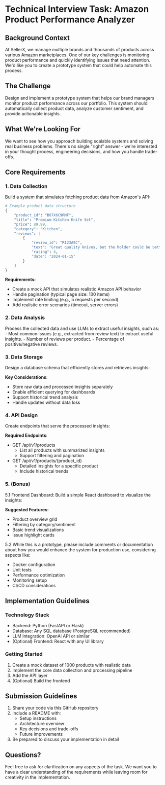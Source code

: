 # Technical Interview Task: Amazon Product Performance Analyzer

## Background Context
At SellerX, we manage multiple brands and thousands of products across various Amazon marketplaces. One of our key challenges is monitoring product performance and quickly identifying issues that need attention. We'd like you to create a prototype system that could help automate this process.

## The Challenge
Design and implement a prototype system that helps our brand managers monitor product performance across our portfolio. This system should automatically collect product data, analyze customer sentiment, and provide actionable insights.

## What We're Looking For
We want to see how you approach building scalable systems and solving real business problems. There's no single "right" answer - we're interested in your thought process, engineering decisions, and how you handle trade-offs.

## Core Requirements

### 1. Data Collection
Build a system that simulates fetching product data from Amazon's API:

```python
# Example product data structure
{
    "product_id": "B07X6C9RMF",
    "title": "Premium Kitchen Knife Set",
    "price": 89.99,
    "category": "Kitchen",
    "reviews": [
        {
            "review_id": "R123ABC",
            "text": "Great quality knives, but the holder could be better",
            "rating": 4,
            "date": "2024-01-15"
        }
    ]
}
```

**Requirements:**
- Create a mock API that simulates realistic Amazon API behavior
- Handle pagination (typical page size: 100 items)
- Implement rate limiting (e.g., 5 requests per second)
- Add realistic error scenarios (timeout, server errors)

### 2. Data Analysis
Process the collected data and use LLMs to extract useful insights, such as:
    - Most common issues (e.g., extracted from review text) to extract useful insights.
    - Number of reviews per product.
    - Percentage of positive/negative reviews.

### 3. Data Storage
Design a database schema that efficiently stores and retrieves insights:

**Key Considerations:**
- Store raw data and processed insights separately
- Enable efficient querying for dashboards
- Support historical trend analysis
- Handle updates without data loss

### 4. API Design
Create endpoints that serve the processed insights:

**Required Endpoints:**
- GET /api/v1/products
  - List all products with summarized insights
  - Support filtering and pagination
- GET /api/v1/products/{product_id}
  - Detailed insights for a specific product
  - Include historical trends

### 5. (Bonus) 

5.1 Frontend Dashboard: Build a simple React dashboard to visualize the insights:

**Suggested Features:**
- Product overview grid
- Filtering by category/sentiment
- Basic trend visualizations
- Issue highlight cards


5.2 While this is a prototype, please include comments or documentation about how you would enhance the system for production use, considering aspects like:
- Docker configuration
- Unit tests
- Performance optimization
- Monitoring setup
- CI/CD considerations


## Implementation Guidelines

### Technology Stack
- Backend: Python (FastAPI or Flask)
- Database: Any SQL database (PostgreSQL recommended)
- LLM Integration: OpenAI API or similar
- (Optional) Frontend: React with any UI library

### Getting Started
1. Create a mock dataset of 1000 products with realistic data
2. Implement the core data collection and processing pipeline
3. Add the API layer
4. (Optional) Build the frontend


## Submission Guidelines
1. Share your code via this GitHub repository
2. Include a README with:
   - Setup instructions
   - Architecture overview
   - Key decisions and trade-offs
   - Future improvements
3. Be prepared to discuss your implementation in detail

## Questions?
Feel free to ask for clarification on any aspects of the task. We want you to have a clear understanding of the requirements while leaving room for creativity in the implementation.
